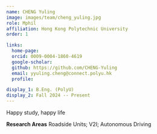 ```yaml
---
name: CHENG Yuling
image: images/team/cheng_yuling.jpg
role: Mphil
affiliation: Hong Kong Polytechnic University
order: 1

links:
  home-page: 
  orcid: 0009-0004-1860-4619
  google-scholar: 
  github: https://github.com/CHENG-Yuling
  email: yyuling.cheng@connect.polyu.hk
  profile: 

display_1: B.Eng. (PolyU)
display_2: Fall 2024 -- Present
---
```


<!--  Add a short self introduction here -->
<!-- Like Research Areas -->

Happy study, happy life

**Research Areas**
Roadside Units; V2I; Autonomous Driving
